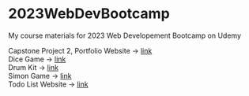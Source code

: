 # 2023WebDevBootcamp
My course materials for 2023 Web Developement Bootcamp on Udemy

Capstone Project 2, Portfolio Website -> [link](https://oscarqjh.github.io/2023WebDevBootcampPortfolioWebsite/)   
Dice Game -> [link](https://oscarqjh.github.io/2023WebDevBootcamp-DiceGame/)   
Drum Kit -> [link](https://oscarqjh.github.io/2023WebDevBootcamp-Drumkit/)   
Simon Game -> [link](https://oscarqjh.github.io/2023WebDevBootcamp-SimonGame/)   
Todo List Website -> [link](https://oscarqjh-todolist.onrender.com)
